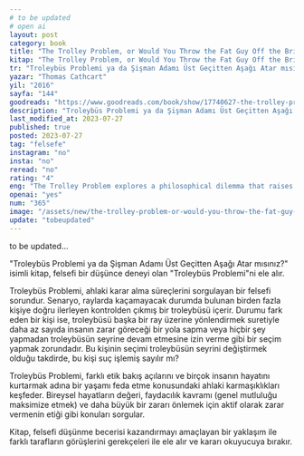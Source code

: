 ```yaml
---
# to be updated
# open ai
layout: post
category: book
title: "The Trolley Problem, or Would You Throw the Fat Guy Off the Bridge? | Thomas Cathcart (Kitap)"
kitap: "The Trolley Problem, or Would You Throw the Fat Guy Off the Bridge?: A Philosophical Conundrum"
tr: "Troleybüs Problemi ya da Şişman Adamı Üst Geçitten Aşağı Atar mısınız?: Felsefi Bir Muamma"
yazar: "Thomas Cathcart"
yil: "2016"
sayfa: "144"
goodreads: "https://www.goodreads.com/book/show/17740627-the-trolley-problem-or-would-you-throw-the-fat-guy-off-the-bridge"
description: "Troleybüs Problemi ya da Şişman Adamı Üst Geçitten Aşağı Atar mısınız? isimli kitap, felsefi bir düşünce deneyi olan Troleybüs Problemi'ni ele alır."
last_modified_at: 2023-07-27
published: true
posted: 2023-07-27
tag: "felsefe"
instagram: "no"
insta: "no"
reread: "no"
rating: "4"
eng: "The Trolley Problem explores a philosophical dilemma that raises questions about moral decision-making."
openai: "yes"
num: "365"
image: "/assets/new/the-trolley-problem-or-would-you-throw-the-fat-guy-off-the-bridge.jpg"
update: "tobeupdated"
---
```


to be updated...

"Troleybüs Problemi ya da Şişman Adamı Üst Geçitten Aşağı Atar mısınız?" isimli kitap, felsefi bir düşünce deneyi olan "Troleybüs Problemi"ni ele alır.

Troleybüs Problemi, ahlaki karar alma süreçlerini sorgulayan bir felsefi sorundur. Senaryo, raylarda kaçamayacak durumda bulunan birden fazla kişiye doğru ilerleyen kontrolden çıkmış bir troleybüsü içerir. Durumu fark eden bir kişi ise, troleybüsü başka bir ray üzerine yönlendirmek suretiyle daha az sayıda insanın zarar göreceği bir yola sapma veya hiçbir şey yapmadan troleybüsün seyrine devam etmesine izin verme gibi bir seçim yapmak zorundadır. Bu kişinin seçimi troleybüsün seyrini değiştirmek olduğu takdirde, bu kişi suç işlemiş sayılır mı?

Troleybüs Problemi, farklı etik bakış açılarını ve birçok insanın hayatını kurtarmak adına bir yaşamı feda etme konusundaki ahlaki karmaşıklıkları keşfeder. Bireysel hayatların değeri, faydacılık kavramı (genel mutluluğu maksimize etmek) ve daha büyük bir zararı önlemek için aktif olarak zarar vermenin etiği gibi konuları sorgular.

Kitap, felsefi düşünme becerisi kazandırmayı amaçlayan bir yaklaşım ile farklı tarafların görüşlerini gerekçeleri ile ele alır ve kararı okuyucuya bırakır.
